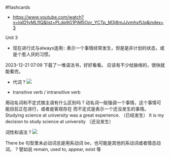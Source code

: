 #flashcards 

- https://www.youtube.com/watch?v=IqID1yMLfIQ&list=PLdp9G1PjM5Oor_YCTp_M3j8mJJvmhxfUq&index=3

Unit 3

- 现在进行式与always连用:: 表示一个事情经常发生，但是是非计划的状态，或是个惹人厌的习惯。
<!--SR:!2024-04-20,25,250-->

2023-12-21 07:09 下载了一堆语法书，好好看看。 应该有不少给脉络的，很快就能看完。

- 代词
?
![](note/files/Pasted%20image%2020231221071052.png)
<!--SR:!2024-07-20,19,250-->

- transitive verb / intransitive verb

用动名词和不定式做主语有什么区别吗
?
动名词一般强调一个事情，这个事情可能目前正在进行，或者是客观存在
而不定式是表示一个还没发生的事情。
Studying science at university was a great experience. （已经发生）
It is my decision to study science at university （还没发生）
<!--SR:!2024-08-21,51,250-->

词性和语法
?
![](note/files/Pasted%20image%2020231221073806.png)
<!--SR:!2024-07-27,26,250-->

There be 句型里未必动词总是用系动词 be，也可能是其他的系动词或者情态动词，
?
譬如说 remain, used to, appear, exist 等
<!--SR:!2024-07-27,26,250-->